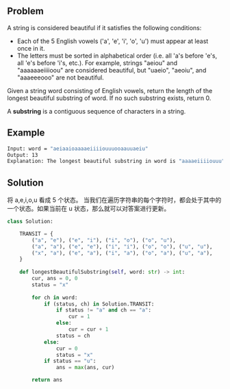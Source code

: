 ## Problem
A string is considered beautiful if it satisfies the following conditions:
- Each of the 5 English vowels ('a', 'e', 'i', 'o', 'u') must appear at least once in it.
- The letters must be sorted in alphabetical order (i.e. all 'a's before 'e's, all 'e's before 'i's, etc.).
For example, strings "aeiou" and "aaaaaaeiiiioou" are considered beautiful, but "uaeio", "aeoiu", and "aaaeeeooo" are not beautiful.

Given a string word consisting of English vowels, return the length of the longest beautiful substring of word. If no such substring exists, return 0.

A **substring** is a contiguous sequence of characters in a string.

## Example
```bash
Input: word = "aeiaaioaaaaeiiiiouuuooaauuaeiu"
Output: 13
Explanation: The longest beautiful substring in word is "aaaaeiiiiouuu" of length 13.
```

## Solution
将 a,e,i,o,u 看成 5 个状态。
当我们在遍历字符串的每个字符时，都会处于其中的一个状态。如果当前在 u 状态，那么就可以对答案进行更新。

```python
class Solution:

    TRANSIT = {
        ("a", "e"), ("e", "i"), ("i", "o"), ("o", "u"),
        ("a", "a"), ("e", "e"), ("i", "i"), ("o", "o"), ("u", "u"),
        ("x", "a"), ("e", "a"), ("i", "a"), ("o", "a"), ("u", "a"),
    }
    
    def longestBeautifulSubstring(self, word: str) -> int:
        cur, ans = 0, 0
        status = "x"
        
        for ch in word:
            if (status, ch) in Solution.TRANSIT:
                if status != "a" and ch == "a":
                    cur = 1
                else:
                    cur = cur + 1
                status = ch
            else:
                cur = 0
                status = "x"
            if status == "u":
                ans = max(ans, cur)

        return ans
```